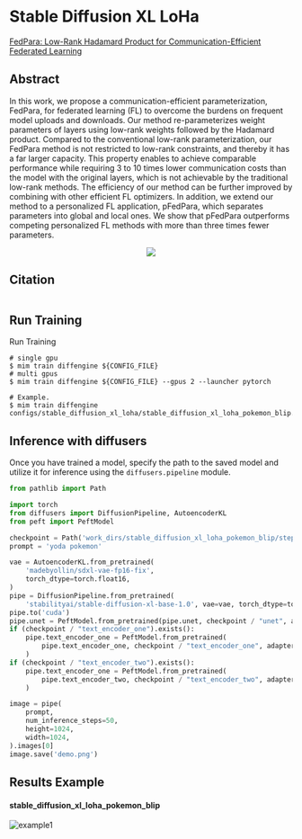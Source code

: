 # Stable Diffusion XL LoHa

[FedPara: Low-Rank Hadamard Product for Communication-Efficient Federated Learning](https://arxiv.org/abs/2108.06098)

## Abstract

In this work, we propose a communication-efficient parameterization, FedPara, for federated learning (FL) to overcome the burdens on frequent model uploads and downloads. Our method re-parameterizes weight parameters of layers using low-rank weights followed by the Hadamard product. Compared to the conventional low-rank parameterization, our FedPara method is not restricted to low-rank constraints, and thereby it has a far larger capacity. This property enables to achieve comparable performance while requiring 3 to 10 times lower communication costs than the model with the original layers, which is not achievable by the traditional low-rank methods. The efficiency of our method can be further improved by combining with other efficient FL optimizers. In addition, we extend our method to a personalized FL application, pFedPara, which separates parameters into global and local ones. We show that pFedPara outperforms competing personalized FL methods with more than three times fewer parameters.

<div align=center>
<img src="https://github.com/okotaku/diffengine/assets/24734142/0ba678b1-2adf-4b56-a972-d846ebf5738c"/>
</div>

## Citation

```
```

## Run Training

Run Training

```
# single gpu
$ mim train diffengine ${CONFIG_FILE}
# multi gpus
$ mim train diffengine ${CONFIG_FILE} --gpus 2 --launcher pytorch

# Example.
$ mim train diffengine configs/stable_diffusion_xl_loha/stable_diffusion_xl_loha_pokemon_blip.py
```

## Inference with diffusers

Once you have trained a model, specify the path to the saved model and utilize it for inference using the `diffusers.pipeline` module.

```py
from pathlib import Path

import torch
from diffusers import DiffusionPipeline, AutoencoderKL
from peft import PeftModel

checkpoint = Path('work_dirs/stable_diffusion_xl_loha_pokemon_blip/step20850')
prompt = 'yoda pokemon'

vae = AutoencoderKL.from_pretrained(
    'madebyollin/sdxl-vae-fp16-fix',
    torch_dtype=torch.float16,
)
pipe = DiffusionPipeline.from_pretrained(
    'stabilityai/stable-diffusion-xl-base-1.0', vae=vae, torch_dtype=torch.float16)
pipe.to('cuda')
pipe.unet = PeftModel.from_pretrained(pipe.unet, checkpoint / "unet", adapter_name="default")
if (checkpoint / "text_encoder_one").exists():
    pipe.text_encoder_one = PeftModel.from_pretrained(
        pipe.text_encoder_one, checkpoint / "text_encoder_one", adapter_name="default"
    )
if (checkpoint / "text_encoder_two").exists():
    pipe.text_encoder_one = PeftModel.from_pretrained(
        pipe.text_encoder_two, checkpoint / "text_encoder_two", adapter_name="default"
    )

image = pipe(
    prompt,
    num_inference_steps=50,
    height=1024,
    width=1024,
).images[0]
image.save('demo.png')
```

## Results Example

#### stable_diffusion_xl_loha_pokemon_blip

![example1](https://github.com/okotaku/diffengine/assets/24734142/3d312b70-349f-4ebb-bb11-0e8d9afaef4d)
